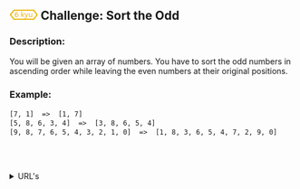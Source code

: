 <h2>
  <picture>
  <img alt="[6 kyu]" src="https://github.com/rudy-rojas/codewars-challenges/blob/main/images/kyu/6.svg?raw=true" width="50" />
  </picture> Challenge: Sort the Odd
</h2>

### Description:

You will be given an array of numbers. You have to sort the odd numbers in ascending order while leaving the even numbers at their original positions.

### Example:

```
[7, 1]  =>  [1, 7]
[5, 8, 6, 3, 4]  =>  [3, 8, 6, 5, 4]
[9, 8, 7, 6, 5, 4, 3, 2, 1, 0]  =>  [1, 8, 3, 6, 5, 4, 7, 2, 9, 0]
```

<br /><br />

<details>
  <summary>URL's</summary>
    <ol>
      <li>
        <a href="https://www.codewars.com/kata/578aa45ee9fd15ff4600090d/train/javascript">Problem statement</a>
      </li>
      <li>
        <a href="https://www.codewars.com/kata/578aa45ee9fd15ff4600090d/solutions">Other Solutions</a>
      </li>
    </ol>
</details>
